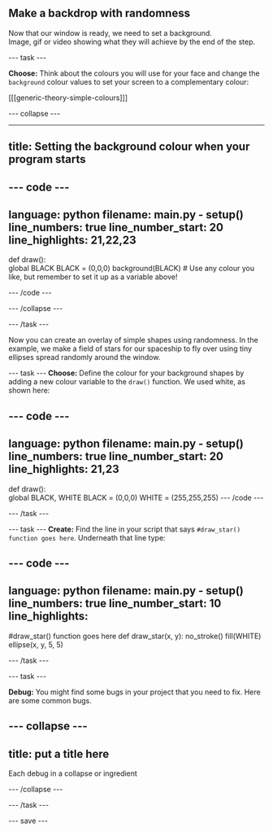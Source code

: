 ## Make a backdrop with randomness

<div style="display: flex; flex-wrap: wrap">
<div style="flex-basis: 200px; flex-grow: 1; margin-right: 15px;">
Now that our window is ready, we need to set a background.
</div>
<div>
Image, gif or video showing what they will achieve by the end of the step.
</div>
</div>

--- task ---

**Choose:** Think about the colours you will use for your face and change the `background` colour values to set your screen to a complementary colour:

[[[generic-theory-simple-colours]]]

--- collapse ---

---
title: Setting the background colour when your program starts
---

--- code ---
---
language: python
filename: main.py - setup()
line_numbers: true
line_number_start: 20
line_highlights: 21,22,23
---
def draw():    
    global BLACK
    BLACK = (0,0,0)
    background(BLACK) # Use any colour you like, but remember to set it up as a variable above! 

--- /code ---

--- /collapse ---

--- /task ---

Now you can create an overlay of simple shapes using randomness. In the example, we make a field of stars for our spaceship to fly over using tiny ellipses spread randomly around the window. 

--- task ---
**Choose:** Define the colour for your background shapes by adding a new colour variable to the `draw()` function. We used white, as shown here:

--- code ---
---
language: python
filename: main.py - setup()
line_numbers: true
line_number_start: 20
line_highlights: 21,23
---
def draw():    
    global BLACK, WHITE
    BLACK = (0,0,0)
    WHITE = (255,255,255)
--- /code ---

--- /task ---

--- task ---
**Create:** Find the line in your script that says `#draw_star() function goes here`. Underneath that line type:

--- code ---
---
language: python
filename: main.py - setup()
line_numbers: true
line_number_start: 10
line_highlights: 
---
#draw_star() function goes here
def draw_star(x, y):
  no_stroke()
  fill(WHITE)
  ellipse(x, y, 5, 5)

--- /task ---

--- task ---

**Debug:** You might find some bugs in your project that you need to fix. Here are some common bugs.

--- collapse ---
---
title: put a title here
---

Each debug in a collapse or ingredient

--- /collapse ---

--- /task ---

--- save ---

